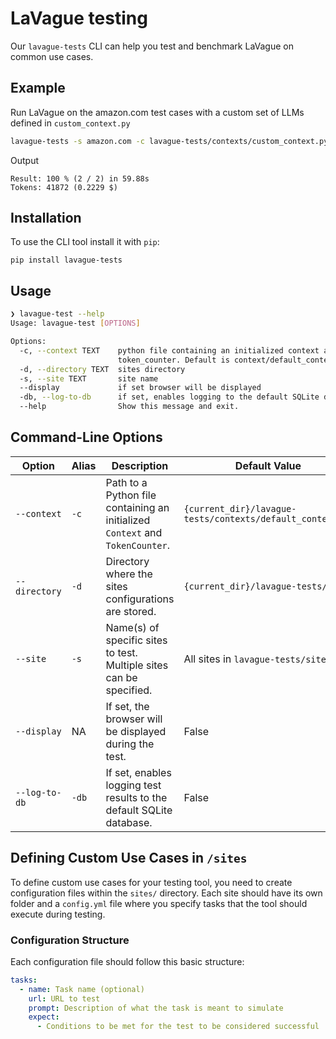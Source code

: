# LaVague testing

Our `lavague-tests` CLI can help you test and benchmark LaVague on common use cases.

## Example

Run LaVague on the amazon.com test cases with a custom set of LLMs defined in `custom_context.py`

```bash
lavague-tests -s amazon.com -c lavague-tests/contexts/custom_context.py
```

Output
```
Result: 100 % (2 / 2) in 59.88s
Tokens: 41872 (0.2229 $)
```

## Installation

To use the CLI tool install it with `pip`: 
```
pip install lavague-tests
```

## Usage

```bash
❯ lavague-test --help
Usage: lavague-test [OPTIONS]

Options:
  -c, --context TEXT    python file containing an initialized context and
                        token_counter. Default is context/default_context.py
  -d, --directory TEXT  sites directory
  -s, --site TEXT       site name
  --display             if set browser will be displayed
  -db, --log-to-db      if set, enables logging to the default SQLite database
  --help                Show this message and exit.
```

## Command-Line Options


| Option       | Alias | Description   | Default Value   | Required |
| ------------ | ------------ | ------------- | --------------- | -------- |
| `--context` | `-c` | Path to a Python file containing an initialized `Context` and `TokenCounter`. | `{current_dir}/lavague-tests/contexts/default_context.py` | No |
| `--directory` | `-d` | Directory where the sites configurations are stored. | `{current_dir}/lavague-tests/sites` | No |
| `--site` | `-s` | Name(s) of specific sites to test. Multiple sites can be specified. | All sites in `lavague-tests/sites` | No |
| `--display` | NA | If set, the browser will be displayed during the test. | False | No |
| `--log-to-db` | `-db` | If set, enables logging test results to the default SQLite database. | False | No |

## Defining Custom Use Cases in `/sites`

To define custom use cases for your testing tool, you need to create configuration files within the `sites/` directory. Each site should have its own folder and a `config.yml` file where you specify tasks that the tool should execute during testing.

### Configuration Structure

Each configuration file should follow this basic structure:

```yaml
tasks:
  - name: Task name (optional)
    url: URL to test
    prompt: Description of what the task is meant to simulate
    expect:
      - Conditions to be met for the test to be considered successful
```


